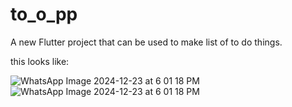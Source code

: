 # to_o_pp

A new Flutter project that can be used to make list of to do things.

this looks like:

![WhatsApp Image 2024-12-23 at 6 01 18 PM](https://github.com/user-attachments/assets/a60bc972-0158-4a64-addf-6ab07343d551)
![WhatsApp Image 2024-12-23 at 6 01 18 PM](https://github.com/user-attachments/assets/29fd8f00-5d31-42c8-9381-b6f8b4765802)
